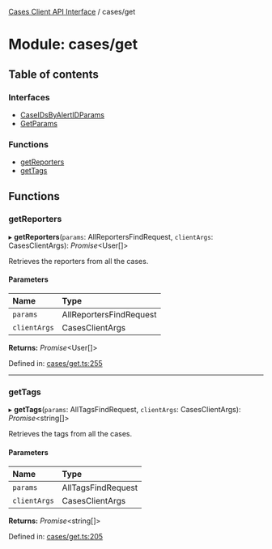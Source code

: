 [Cases Client API Interface](../cases_client_api.md) / cases/get

# Module: cases/get

## Table of contents

### Interfaces

- [CaseIDsByAlertIDParams](../interfaces/cases_get.caseidsbyalertidparams.md)
- [GetParams](../interfaces/cases_get.getparams.md)

### Functions

- [getReporters](cases_get.md#getreporters)
- [getTags](cases_get.md#gettags)

## Functions

### getReporters

▸ **getReporters**(`params`: AllReportersFindRequest, `clientArgs`: CasesClientArgs): *Promise*<User[]\>

Retrieves the reporters from all the cases.

#### Parameters

| Name | Type |
| :------ | :------ |
| `params` | AllReportersFindRequest |
| `clientArgs` | CasesClientArgs |

**Returns:** *Promise*<User[]\>

Defined in: [cases/get.ts:255](https://github.com/jonathan-buttner/kibana/blob/0e98e105663/x-pack/plugins/cases/server/client/cases/get.ts#L255)

___

### getTags

▸ **getTags**(`params`: AllTagsFindRequest, `clientArgs`: CasesClientArgs): *Promise*<string[]\>

Retrieves the tags from all the cases.

#### Parameters

| Name | Type |
| :------ | :------ |
| `params` | AllTagsFindRequest |
| `clientArgs` | CasesClientArgs |

**Returns:** *Promise*<string[]\>

Defined in: [cases/get.ts:205](https://github.com/jonathan-buttner/kibana/blob/0e98e105663/x-pack/plugins/cases/server/client/cases/get.ts#L205)
